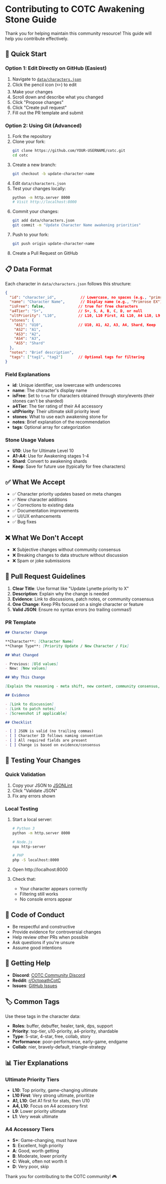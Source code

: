 # Contributing to COTC Awakening Stone Guide

Thank you for helping maintain this community resource! This guide will help you contribute effectively.

## 🎯 Quick Start

### Option 1: Edit Directly on GitHub (Easiest)

1. Navigate to [`data/characters.json`](../data/characters.json)
2. Click the pencil icon (✏️) to edit
3. Make your changes
4. Scroll down and describe what you changed
5. Click "Propose changes"
6. Click "Create pull request"
7. Fill out the PR template and submit

### Option 2: Using Git (Advanced)

1. Fork the repository
2. Clone your fork:
   ```bash
   git clone https://github.com/YOUR-USERNAME/cotc.git
   cd cotc
   ```
3. Create a new branch:
   ```bash
   git checkout -b update-character-name
   ```
4. Edit `data/characters.json`
5. Test your changes locally:
   ```bash
   python -m http.server 8000
   # Visit http://localhost:8000
   ```
6. Commit your changes:
   ```bash
   git add data/characters.json
   git commit -m "Update Character Name awakening priorities"
   ```
7. Push to your fork:
   ```bash
   git push origin update-character-name
   ```
8. Create a Pull Request on GitHub

## 📋 Data Format

Each character in `data/characters.json` follows this structure:

```json
{
  "id": "character_id",           // Lowercase, no spaces (e.g., "primrose_ex")
  "name": "Character Name",       // Display name (e.g., "Primrose EX")
  "isFree": false,               // true for free characters
  "a4Tier": "S+",                // S+, S, A, B, C, D, or null
  "ultPriority": "L10",          // L10, L10 First, A1 L10, A4 L10, L9, L1
  "stones": {
    "AS1": "U10",                // U10, A1, A2, A3, A4, Shard, Keep
    "AS2": "A1",
    "AS3": "A2",
    "AS4": "A3",
    "AS5": "Shard"
  },
  "notes": "Brief description",
  "tags": ["tag1", "tag2"]       // Optional tags for filtering
}
```

### Field Explanations

- **id**: Unique identifier, use lowercase with underscores
- **name**: The character's display name
- **isFree**: Set to `true` for characters obtained through story/events (their stones can't be sharded)
- **a4Tier**: The tier rating of their A4 accessory
- **ultPriority**: Their ultimate skill priority level
- **stones**: What to use each awakening stone for
- **notes**: Brief explanation of the recommendation
- **tags**: Optional array for categorization

### Stone Usage Values

- **U10**: Use for Ultimate Level 10
- **A1-A4**: Use for Awakening stages 1-4
- **Shard**: Convert to awakening shards
- **Keep**: Save for future use (typically for free characters)

## ✅ What We Accept

- ✅ Character priority updates based on meta changes
- ✅ New character additions
- ✅ Corrections to existing data
- ✅ Documentation improvements
- ✅ UI/UX enhancements
- ✅ Bug fixes

## ❌ What We Don't Accept

- ❌ Subjective changes without community consensus
- ❌ Breaking changes to data structure without discussion
- ❌ Spam or joke submissions

## 📝 Pull Request Guidelines

1. **Clear Title**: Use format like "Update Lynette priority to X"
2. **Description**: Explain why the change is needed
3. **Evidence**: Link to discussions, patch notes, or community consensus
4. **One Change**: Keep PRs focused on a single character or feature
5. **Valid JSON**: Ensure no syntax errors (no trailing commas!)

### PR Template

```markdown
## Character Change

**Character**: [Character Name]
**Change Type**: [Priority Update / New Character / Fix]

## What Changed

- Previous: [Old values]
- New: [New values]

## Why This Change

[Explain the reasoning - meta shift, new content, community consensus, etc.]

## Evidence

- [Link to discussion]
- [Link to patch notes]
- [Screenshot if applicable]

## Checklist

- [ ] JSON is valid (no trailing commas)
- [ ] Character ID follows naming convention
- [ ] All required fields are present
- [ ] Change is based on evidence/consensus
```

## 🧪 Testing Your Changes

### Quick Validation

1. Copy your JSON to [JSONLint](https://jsonlint.com/)
2. Click "Validate JSON"
3. Fix any errors shown

### Local Testing

1. Start a local server:
   ```bash
   # Python 3
   python -m http.server 8000
   
   # Node.js
   npx http-server
   
   # PHP
   php -S localhost:8000
   ```

2. Open http://localhost:8000
3. Check that:
   - Your character appears correctly
   - Filtering still works
   - No console errors appear

## 🤝 Code of Conduct

- Be respectful and constructive
- Provide evidence for controversial changes
- Help review other PRs when possible
- Ask questions if you're unsure
- Assume good intentions

## 💬 Getting Help

- **Discord**: [COTC Community Discord](https://discord.gg/cotc)
- **Reddit**: [r/OctopathCotC](https://reddit.com/r/OctopathCotC)
- **Issues**: [GitHub Issues](https://github.com/vixay/cotc/issues)

## 🏷️ Common Tags

Use these tags in the character data:

- **Roles**: buffer, debuffer, healer, tank, dps, support
- **Priority**: top-tier, u10-priority, a4-priority, shardable
- **Type**: 5-star, 4-star, free, collab, story
- **Performance**: poor-performance, early-game, endgame
- **Collab**: nier, bravely-default, triangle-strategy

## 📊 Tier Explanations

### Ultimate Priority Tiers
- **L10**: Top priority, game-changing ultimate
- **L10 First**: Very strong ultimate, prioritize
- **A1, L10**: Get A1 first for stats, then U10
- **A4, L10**: Focus on A4 accessory first
- **L9**: Lower priority ultimate
- **L1**: Very weak ultimate

### A4 Accessory Tiers
- **S+**: Game-changing, must have
- **S**: Excellent, high priority
- **A**: Good, worth getting
- **B**: Moderate, lower priority
- **C**: Weak, often not worth it
- **D**: Very poor, skip

Thank you for contributing to the COTC community! 🎮